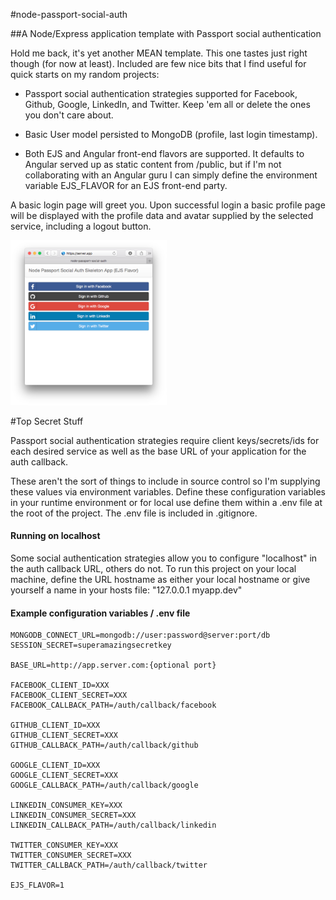 #node-passport-social-auth

##A Node/Express application template with Passport social authentication

Hold me back, it's yet another MEAN template. This one tastes just right though (for now at least). Included are few nice bits that I find useful for quick starts on my random projects:

* Passport social authentication strategies supported for Facebook, Github, Google, LinkedIn, and Twitter. Keep 'em all or delete the ones you don't care about.

* Basic User model persisted to MongoDB (profile, last login timestamp).

* Both EJS and Angular front-end flavors are supported. It defaults to Angular served up as static content from /public, but if I'm not collaborating with an Angular guru I can simply define the environment variable EJS_FLAVOR for an EJS front-end party.

A basic login page will greet you. Upon successful login a basic profile page will be displayed with the profile data and avatar supplied by the selected service, including a logout button.

[<img src="/docs/screenshot.png" width="250">](https://cdn.rawgit.com/skylarstein/node-passport-social-auth/master/docs/screenshot.png)

#Top Secret Stuff

Passport social authentication strategies require client keys/secrets/ids for each desired service as well as the base URL of your application for the auth callback.

These aren't the sort of things to include in source control so I'm supplying these values via environment variables. Define these configuration variables in your runtime environment or for local use define them within a .env file at the root of the project. The .env file is included in .gitignore.

#### Running on localhost

Some social authentication strategies allow you to configure "localhost" in the auth callback URL, others do not. To run this project on your local machine, define the URL hostname as either your local hostname or give yourself a name in your hosts file: "127.0.0.1 myapp.dev"

#### Example configuration variables / .env file
```
MONGODB_CONNECT_URL=mongodb://user:password@server:port/db
SESSION_SECRET=superamazingsecretkey

BASE_URL=http://app.server.com:{optional port}

FACEBOOK_CLIENT_ID=XXX
FACEBOOK_CLIENT_SECRET=XXX
FACEBOOK_CALLBACK_PATH=/auth/callback/facebook

GITHUB_CLIENT_ID=XXX
GITHUB_CLIENT_SECRET=XXX
GITHUB_CALLBACK_PATH=/auth/callback/github

GOOGLE_CLIENT_ID=XXX
GOOGLE_CLIENT_SECRET=XXX
GOOGLE_CALLBACK_PATH=/auth/callback/google

LINKEDIN_CONSUMER_KEY=XXX
LINKEDIN_CONSUMER_SECRET=XXX
LINKEDIN_CALLBACK_PATH=/auth/callback/linkedin

TWITTER_CONSUMER_KEY=XXX
TWITTER_CONSUMER_SECRET=XXX
TWITTER_CALLBACK_PATH=/auth/callback/twitter

EJS_FLAVOR=1
```
